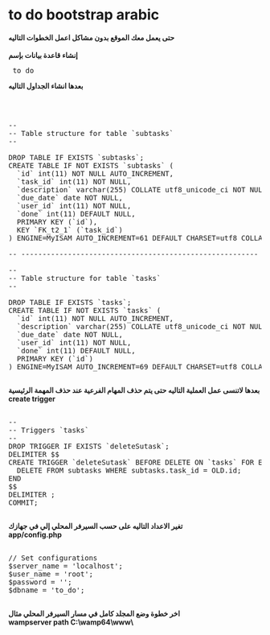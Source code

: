 # to do bootstrap arabic

<h4> حتى يعمل معك الموقع بدون مشاكل اعمل الخطوات التاليه </h4>

<b> إنشاء قاعدة بيانات بإسم  </b>
<pre> to_do </pre>
<b> بعدها انشاء الجداول التاليه</b>
<pre>



--
-- Table structure for table `subtasks`
--

DROP TABLE IF EXISTS `subtasks`;
CREATE TABLE IF NOT EXISTS `subtasks` (
  `id` int(11) NOT NULL AUTO_INCREMENT,
  `task_id` int(11) NOT NULL,
  `description` varchar(255) COLLATE utf8_unicode_ci NOT NULL,
  `due_date` date NOT NULL,
  `user_id` int(11) NOT NULL,
  `done` int(11) DEFAULT NULL,
  PRIMARY KEY (`id`),
  KEY `FK_t2_1` (`task_id`)
) ENGINE=MyISAM AUTO_INCREMENT=61 DEFAULT CHARSET=utf8 COLLATE=utf8_unicode_ci;

-- --------------------------------------------------------

--
-- Table structure for table `tasks`
--

DROP TABLE IF EXISTS `tasks`;
CREATE TABLE IF NOT EXISTS `tasks` (
  `id` int(11) NOT NULL AUTO_INCREMENT,
  `description` varchar(255) COLLATE utf8_unicode_ci NOT NULL,
  `due_date` date NOT NULL,
  `user_id` int(11) NOT NULL,
  `done` int(11) DEFAULT NULL,
  PRIMARY KEY (`id`)
) ENGINE=MyISAM AUTO_INCREMENT=69 DEFAULT CHARSET=utf8 COLLATE=utf8_unicode_ci;

</pre>

<b>بعدها لاتنسى عمل  العملية التاليه حتى يتم حذف المهام الفرعية عند حذف المهمة الرئيسية </b>
<br>
<b> create trigger </b>
<pre>

--
-- Triggers `tasks`
--
DROP TRIGGER IF EXISTS `deleteSutask`;
DELIMITER $$
CREATE TRIGGER `deleteSutask` BEFORE DELETE ON `tasks` FOR EACH ROW BEGIN
  DELETE FROM subtasks WHERE subtasks.task_id = OLD.id;
END
$$
DELIMITER ;
COMMIT;

</pre>

<b> تغير الاعداد التاليه على حسب السيرفر المحلي إلي في جهازك </b>
<br>
<b> app/config.php </b>
<pre>

// Set configurations
$server_name = 'localhost';
$user_name = 'root';
$password = '';
$dbname = 'to_do';

</pre>

<b>  اخر خطوة وضع المجلد كامل في مسار السيرفر المحلي مثال  </b>
<br>
<b> wampserver path C:\wamp64\www\ </b>


